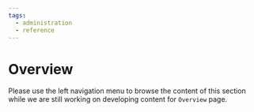 ```yaml
---
tags:
  - administration
  - reference
---
```


# Overview

Please use the left navigation menu to browse the content of this section while we are still working on developing content for `Overview` page.
